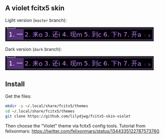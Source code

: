 A violet fcitx5 skin
----

Light version (`master` branch):

![screenshot](https://raw.githubusercontent.com/lilydjwg/fcitx5-skin-violet/master/screenshot.png)

Dark version (`dark` branch):

![screenshot](https://raw.githubusercontent.com/lilydjwg/fcitx5-skin-violet/dark/screenshot.png)

Install
----

Get the files:

```sh
mkdir -p ~/.local/share/fcitx5/themes
cd ~/.local/share/fcitx5/themes
git clone https://github.com/lilydjwg/fcitx5-skin-violet
```

Then choose the "Violet" theme via fcitx5 config tools. Tutorial from felixonmars: https://twitter.com/felixonmars/status/1344335122787573760.
